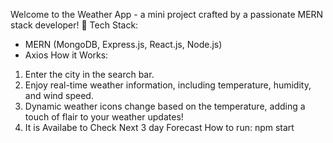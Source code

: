  Welcome to the Weather App - a mini project crafted by a passionate MERN stack developer! 🚀
 Tech Stack:
- MERN (MongoDB, Express.js, React.js, Node.js)
- Axios
How it Works:
1. Enter the city in the search bar.
2. Enjoy real-time weather information, including temperature, humidity, and wind speed.
3. Dynamic weather icons change based on the temperature, adding a touch of flair to your weather updates!
4. It is Availabe to Check Next 3 day Forecast
How to run:
npm start
